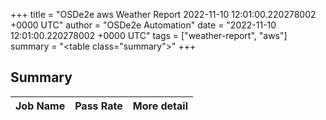 +++
title = "OSDe2e aws Weather Report 2022-11-10 12:01:00.220278002 +0000 UTC"
author = "OSDe2e Automation"
date = "2022-11-10 12:01:00.220278002 +0000 UTC"
tags = ["weather-report", "aws"]
summary = "<table class=\"summary\"></table>"
+++
## Summary

| Job Name | Pass Rate | More detail |
|----------|-----------|-------------|




